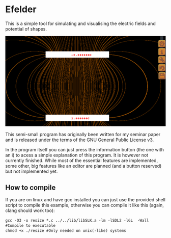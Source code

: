# Efelder

This is a simple tool for simulating and visualising the electric fields and potential of shapes.

![screenshot](../../screenshots/efelder.png)

This semi-small program has originally been written for my seminar paper and is released under the terms of the GNU General Public License v3.

In the program itself you can just press the information button (the one with an i) to acess a simple explanation of this program. It is however not currently finished. While most of the essential features are implemented, some other, big features like an editor are planned (and a button reserved) but not implemented yet.

## How to compile

If you are on linux and have gcc installed you can just use the provided shell script to compile this example, otherwise you can compile it like this (again, clang should work too):


```
gcc -O3 -o resize *.c ../../lib/libSLK.a -lm -lSDL2 -lGL  -Wall #Compile to executable
chmod +x ./resize #Only needed on unix(-like) systems
```
